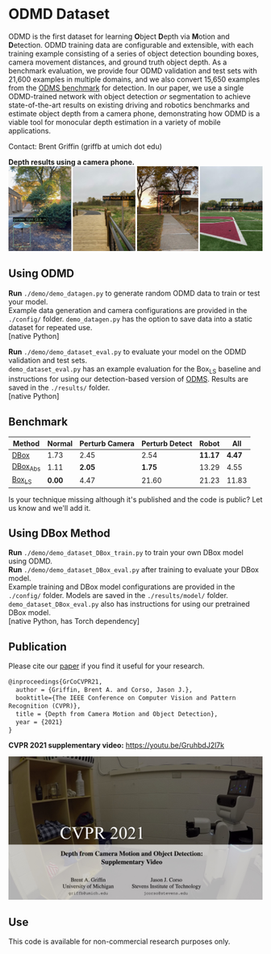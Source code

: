 # ODMD Dataset
ODMD is the first dataset for learning **O**bject **D**epth via **M**otion and **D**etection. ODMD training data are configurable and extensible, with each training example consisting of a series of object detection bounding boxes, camera movement distances, and ground truth object depth. As a benchmark evaluation, we provide four ODMD validation and test sets with 21,600 examples in multiple domains, and we also convert 15,650 examples from the [ODMS benchmark](https://github.com/griffbr/odms "ODMS dataset website") for detection. In our paper, we use a single ODMD-trained network with object detection *or* segmentation to achieve state-of-the-art results on existing driving and robotics benchmarks and estimate object depth from a camera phone, demonstrating how ODMD is a viable tool for monocular depth estimation in a variety of mobile applications.

Contact: Brent Griffin (griffb at umich dot edu)

__Depth results using a camera phone.__
![alt text](./figure/example_ODMD_phone_results.jpg?raw=true "Depth results using a camera phone")

## Using ODMD

__Run__ ``./demo/demo_datagen.py`` to generate random ODMD data to train or test your model. <br />
Example data generation and camera configurations are provided in the ``./config/`` folder. 
``demo_datagen.py`` has the option to save data into a static dataset for repeated use. <br />
[native Python]

__Run__ ``./demo/demo_dataset_eval.py`` to evaluate your model on the ODMD validation and test sets. <br />
``demo_dataset_eval.py`` has an example evaluation for the Box<sub>LS</sub> baseline and instructions for using our detection-based version of [ODMS](https://github.com/griffbr/ODMS "ODMS dataset website"). 
Results are saved in the ``./results/`` folder. <br />
[native Python]

## Benchmark

| Method | Normal | Perturb Camera | Perturb Detect | Robot | All |
| --------------- | --------------- | --------------- | --------------- | --------------- | --------------- |
| [DBox](https://arxiv.org/abs/2103.01468 "CVPR 2021 Paper") | 1.73 | 2.45 | 2.54 | **11.17** | **4.47** |
| [DBox<sub>Abs</sub>](https://arxiv.org/abs/2103.01468 "CVPR 2021 Paper") | 1.11 | **2.05** | **1.75** | 13.29 | 4.55 |
| [Box<sub>LS</sub>](https://arxiv.org/abs/2103.01468 "CVPR 2021 Paper") | **0.00** | 4.47 | 21.60 | 21.23 | 11.83 |

Is your technique missing although it's published and the code is public? Let us know and we'll add it.

## Using DBox Method

__Run__ ``./demo/demo_dataset_DBox_train.py`` to train your own DBox model using ODMD. <br />
__Run__ ``./demo/demo_dataset_DBox_eval.py`` after training to evaluate your DBox model. <br />
Example training and DBox model configurations are provided in the ``./config/`` folder.
Models are saved in the ``./results/model/`` folder. 
``demo_dataset_DBox_eval.py`` also has instructions for using our pretrained DBox model. <br />
[native Python, has Torch dependency]

## Publication
Please cite our [paper](https://arxiv.org/abs/2103.01468 "Depth from Camera Motion and Object Detection pdf") if you find it useful for your research.
```
@inproceedings{GrCoCVPR21,
  author = {Griffin, Brent A. and Corso, Jason J.},
  booktitle={The IEEE Conference on Computer Vision and Pattern Recognition (CVPR)},
  title = {Depth from Camera Motion and Object Detection},
  year = {2021}
}
```

__CVPR 2021 supplementary video:__ https://youtu.be/GruhbdJ2l7k

[![IMAGE ALT TEXT HERE](./figure/title_ODMD_supplementary_video.jpeg)](https://youtu.be/GruhbdJ2l7k)

## Use

This code is available for non-commercial research purposes only.